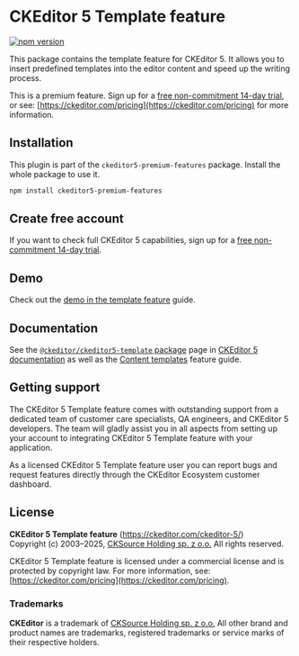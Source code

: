 CKEditor&nbsp;5 Template feature
================================

[![npm version](https://badge.fury.io/js/%40ckeditor%2Fckeditor5-template.svg)](https://www.npmjs.com/package/@ckeditor/ckeditor5-template)

This package contains the template feature for CKEditor&nbsp;5. It allows you to insert predefined templates into the editor content and speed up the writing process.

This is a premium feature. Sign up for a [free non-commitment 14-day trial](https://portal.ckeditor.com/checkout?plan=free), or see: [https://ckeditor.com/pricing](https://ckeditor.com/pricing) for more information.

## Installation

This plugin is part of the `ckeditor5-premium-features` package. Install the whole package to use it.

```bash
npm install ckeditor5-premium-features
```

## Create free account

If you want to check full CKEditor&nbsp;5 capabilities, sign up for a [free non-commitment 14-day trial](https://portal.ckeditor.com/checkout?plan=free).

## Demo

Check out the [demo in the template feature](https://ckeditor.com/docs/ckeditor5/latest/features/template.html#demo) guide.

## Documentation

See the [`@ckeditor/ckeditor5-template` package](https://ckeditor.com/docs/ckeditor5/latest/api/template.html) page in [CKEditor&nbsp;5 documentation](https://ckeditor.com/docs/ckeditor5/latest/) as well as the [Content templates](https://ckeditor.com/docs/ckeditor5/latest/features/template.html) feature guide.

## Getting support

The CKEditor&nbsp;5 Template feature comes with outstanding support from a dedicated team of customer care specialists, QA engineers, and CKEditor&nbsp;5 developers. The team will gladly assist you in all aspects from setting up your account to integrating CKEditor&nbsp;5 Template feature with your application.

As a licensed CKEditor&nbsp;5 Template feature user you can report bugs and request features directly through the CKEditor Ecosystem customer dashboard.

## License

**CKEditor&nbsp;5 Template feature** (https://ckeditor.com/ckeditor-5/)<br>
Copyright (c) 2003–2025, [CKSource Holding sp. z o.o.](https://cksource.com)  All rights reserved.

CKEditor&nbsp;5 Template feature is licensed under a commercial license and is protected by copyright law. For more information, see: [https://ckeditor.com/pricing](https://ckeditor.com/pricing).

### Trademarks

**CKEditor** is a trademark of [CKSource Holding sp. z o.o.](https://cksource.com)  All other brand and product names are trademarks, registered trademarks or service marks of their respective holders.



